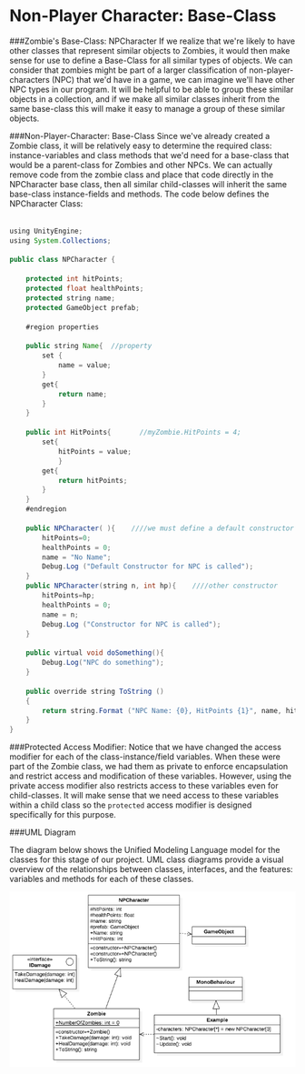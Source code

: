 # Non-Player Character: Base-Class

            
###Zombie's Base-Class: NPCharacter
If we realize that we're likely to have other classes that represent similar objects to Zombies, it would then make sense for use to define a Base-Class for all similar types of objects.  We can consider that zombies might be part of a larger classification of non-player-characters (NPC) that we'd have in a game, we can imagine we'll have other NPC types in our program.  It will be helpful to be able to group these similar objects in a collection, and if we make all similar classes inherit from the same base-class this will make it easy to manage a group of these similar objects.  


###Non-Player-Character: Base-Class
Since we've already created a Zombie class, it will be relatively easy to determine the required class: instance-variables and class methods that we'd need for a base-class that would be a parent-class for Zombies and other NPCs.  We can actually remove code from the zombie class and place that code directly in the NPCharacter base class, then all similar child-classes will inherit the same base-class instance-fields and methods.  The code below defines the NPCharacter Class:

```java

using UnityEngine;
using System.Collections;

public class NPCharacter {

	protected int hitPoints;
	protected float healthPoints;
	protected string name;
	protected GameObject prefab;

	#region properties

	public string Name{  //property
		set {
			name = value;
		}
		get{
			return name;
		}
	}

	public int HitPoints{       //myZombie.HitPoints = 4;
		set{
			hitPoints = value;
			}
		get{
			return hitPoints;
		}
	}
	#endregion

	public NPCharacter( ){    ////we must define a default constructor 
		hitPoints=0;
		healthPoints = 0;
		name = "No Name";
		Debug.Log ("Default Constructor for NPC is called");
	}
	public NPCharacter(string n, int hp){    ////other constructor
		hitPoints=hp;
		healthPoints = 0;
		name = n;
		Debug.Log ("Constructor for NPC is called");
	}
	
	public virtual void doSomething(){  
		Debug.Log("NPC do something");
	}
		
	public override string ToString ()
	{
		return string.Format ("NPC Name: {0}, HitPoints {1}", name, hitPoints);
	}
}

```

###Protected Access Modifier:
Notice that we have changed the access modifier for each of the class-instance/field variables.  When these were part of the Zombie class, we had them as private to enforce encapsulation and restrict access and modification of these variables.  However, using the private access modifier also restricts access to these variables even for child-classes.  It will make sense that we need access to these variables within a child class so the `protected` access modifier is designed specifically for this purpose. 

###UML Diagram

The diagram below shows the Unified Modeling Language model for the classes for this stage of our project.  UML class diagrams provide a visual overview of the relationships between classes, interfaces, and the features: variables and methods for each of these classes.  

![](NPCharacterUML.png)


